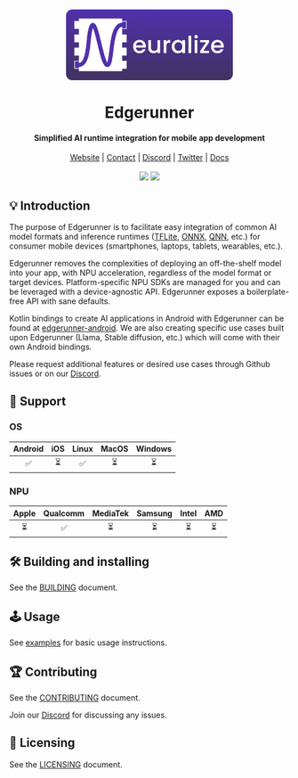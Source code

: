 <h1 align="center">
    <a href="https://runlocal.ai">
        <img src="./images/large-logo.png" width="300">
    </a>
    <br><br>
    Edgerunner
</h1>

<h4 align="center">
    Simplified AI runtime integration for mobile app development
</h4>

<div align="center">
    <a href="https://runlocal.ai">Website</a> |
    <a href="https://runlocal.ai#contact">Contact</a> |
    <a href="https://discord.gg/y9EzZEkwbR">Discord</a> |
    <a href="https://x.com/Neuralize_AI">Twitter</a> |
    <a href="https://neuralize-ai.github.io/edgerunner">Docs</a>
    <br><br>
    <img src="https://github.com/neuralize-ai/edgerunner/actions/workflows/ci.yml/badge.svg"/>
    <a href="https://codecov.io/gh/neuralize-ai/edgerunner" >
        <img src="https://codecov.io/gh/neuralize-ai/edgerunner/graph/badge.svg?token=W05G243LIK"/>
    </a>
</div>

## 💡 Introduction

The purpose of Edgerunner is to facilitate easy integration of
common AI model formats and inference runtimes
([TFLite](https://ai.google.dev/edge/lite), [ONNX](https://github.com/onnx/onnx),
[QNN](https://www.qualcomm.com/developer/software/qualcomm-ai-engine-direct-sdk),
etc.) for
consumer mobile devices (smartphones, laptops, tablets, wearables, etc.).

Edgerunner removes the complexities of deploying an off-the-shelf model into
your app, with NPU acceleration, regardless of the model format or target devices.
Platform-specific NPU SDKs are managed for you and can be leveraged with a
device-agnostic API. Edgerunner exposes a boilerplate-free API with sane defaults.

Kotlin bindings to create AI applications in Android with Edgerunner can
be found at
[edgerunner-android](https://github.com/neuralize-ai/edgerunner-android). We are
also creating specific use cases built upon Edgerunner (Llama, Stable
diffusion, etc.) which will come with their own Android bindings.

Please request additional features or desired use cases through Github issues or
on our [Discord](https://discord.gg/y9EzZEkwbR).

## 🔌 Support

### OS

|  Android |  iOS  | Linux |  MacOS  | Windows |
|:--------:|:-----:|:-----:|:-------:|:-------:|
|    ✅    |   ⏳  |   ✅  |    ⏳   |   ⏳    |

### NPU

| Apple  | Qualcomm | MediaTek | Samsung | Intel | AMD |
|:------:|:--------:|:--------:|:-------:|:-----:|:---:|
|   ⏳   |    ✅    |    ⏳    |   ⏳    |  ⏳   | ⏳  |

## 🛠 Building and installing

See the [BUILDING](BUILDING.md) document.

## 🕹 Usage

See [examples](example/README.md) for basic usage instructions.

## 🏆 Contributing

See the [CONTRIBUTING](CONTRIBUTING.md) document.

Join our [Discord](https://discord.gg/y9EzZEkwbR) for discussing any issues.

## 📜 Licensing

See the [LICENSING](LICENSE.txt) document.
